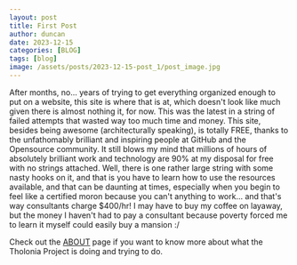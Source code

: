 ```yaml
---
layout: post
title: First Post
author: duncan
date: 2023-12-15
categories: [BLOG]
tags: [blog]
image: /assets/posts/2023-12-15-post_1/post_image.jpg
---
```

After months, no... years of trying to get everything organized enough to put on a website, this site is where that is at, which doesn't look like much given there is almost nothing it, for now. This was the latest in a string of failed attempts that wasted way too much time and money. This site, besides being awesome (architecturally speaking), is totally FREE, thanks to the unfathomably brilliant and inspiring people at GitHub and the Opensource community. It still blows my mind that millions of hours of absolutely brilliant work and technology are 90% at my disposal for free with no strings attached. Well, there is one rather large string with some nasty hooks on it, and that is you have to learn how to use the resources available, and that can be daunting at times, especially when you begin to feel like a certified moron because you can't anything to work... and that's way consultants charge \$400/hr!  I may have to buy my coffee on layaway, but the money I haven't had to pay a consultant because poverty forced me to learn it myself could easily buy a mansion :/

Check out the [ABOUT](/about) page if you want to know more about what the Tholonia Project is doing and trying to do.